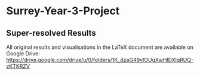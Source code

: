 # Surrey-Year-3-Project

## Super-resolved Results
All original results and visualisations in the LaTeX document are available on Google Drive:
https://drive.google.com/drive/u/0/folders/1K_dzaG49vIOUgXwHlDXlqRUQ-zKTKRZV
